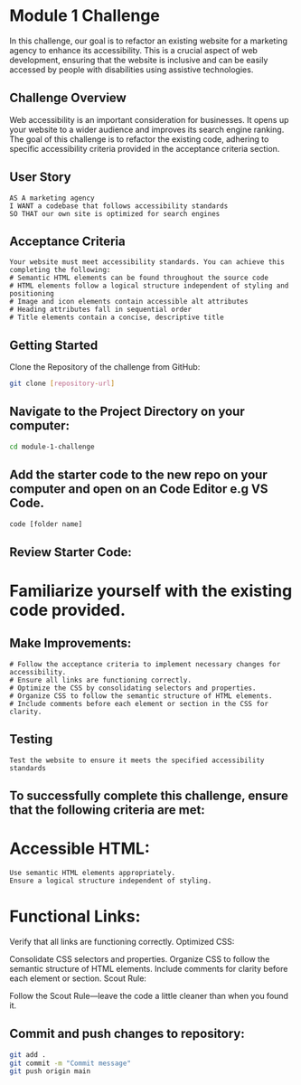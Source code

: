 # Module 1 Challenge

In this challenge, our goal is to refactor an existing website for a marketing agency to enhance its accessibility. 
This is a crucial aspect of web development, ensuring that the website is inclusive and can be easily accessed by 
people with disabilities using assistive technologies.

## Challenge Overview
Web accessibility is an important consideration for businesses. It opens up your website to a wider audience and 
improves its search engine ranking. The goal of this challenge is to refactor the existing code, adhering 
to specific accessibility criteria provided in the acceptance criteria section.

## User Story
```
AS A marketing agency
I WANT a codebase that follows accessibility standards
SO THAT our own site is optimized for search engines
```
## Acceptance Criteria
```
Your website must meet accessibility standards. You can achieve this completing the following:
# Semantic HTML elements can be found throughout the source code
# HTML elements follow a logical structure independent of styling and positioning
# Image and icon elements contain accessible alt attributes
# Heading attributes fall in sequential order
# Title elements contain a concise, descriptive title
```
## Getting Started
Clone the Repository of the challenge from GitHub:
```bash
git clone [repository-url]
```
## Navigate to the Project Directory on your computer:
```bash
cd module-1-challenge
```
## Add the starter code to the new repo on your computer and open on an Code Editor e.g VS Code.
```bash
code [folder name]
```

## Review Starter Code:
# Familiarize yourself with the existing code provided.

## Make Improvements:
```
# Follow the acceptance criteria to implement necessary changes for accessibility.
# Ensure all links are functioning correctly.
# Optimize the CSS by consolidating selectors and properties.
# Organize CSS to follow the semantic structure of HTML elements.
# Include comments before each element or section in the CSS for clarity.
```
## Testing
```
Test the website to ensure it meets the specified accessibility standards
```
## To successfully complete this challenge, ensure that the following criteria are met:
# Accessible HTML:
    Use semantic HTML elements appropriately.
    Ensure a logical structure independent of styling.
# Functional Links:
  Verify that all links are functioning correctly.
  Optimized CSS:

Consolidate CSS selectors and properties.
Organize CSS to follow the semantic structure of HTML elements.
Include comments for clarity before each element or section.
Scout Rule:

Follow the Scout Rule—leave the code a little cleaner than when you found it.

## Commit and push changes to repository:
```bash
git add .
git commit -m "Commit message"
git push origin main
```

